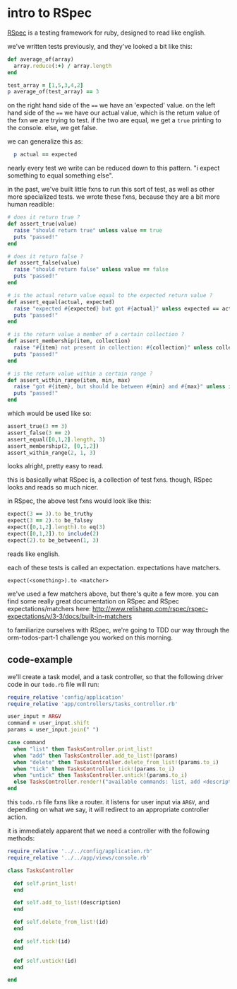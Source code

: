 # intro to RSpec

[RSpec](http://rspec.info/) is a testing framework for ruby, designed to read like english.

we've written tests previously, and they've looked a bit like this:

```ruby
def average_of(array)
  array.reduce(:+) / array.length
end

test_array = [1,5,3,4,2]
p average_of(test_array) == 3
```

on the right hand side of the ```==``` we have an 'expected' value. on the left hand side of the ```==``` we have our actual value, which is the return value of the fxn we are trying to test. if the two are equal, we get a ```true``` printing to the console. else, we get false.

we can generalize this as:
```ruby
  p actual == expected
```

nearly every test we write can be reduced down to this pattern. "i expect something to equal something else".

in the past, we've built little fxns to run this sort of test, as well as other more specialized tests. we wrote these fxns, because they are a bit more human readible:

```ruby
# does it return true ?
def assert_true(value)
  raise "should return true" unless value == true
  puts "passed!"
end

# does it return false ?
def assert_false(value)
  raise "should return false" unless value == false
  puts "passed!"
end

# is the actual return value equal to the expected return value ?
def assert_equal(actual, expected)
  raise "expected #{expected} but got #{actual}" unless expected == actual
  puts "passed!"
end

# is the return value a member of a certain collection ? 
def assert_membership(item, collection)
  raise "#{item} not present in collection: #{collection}" unless collection.include?(item)
  puts "passed!"
end

# is the return value within a certain range ?
def assert_within_range(item, min, max)
  raise "got #{item}, but should be between #{min} and #{max}" unless item.between?(min,max)
  puts "passed!"
end
```

which would be used like so:

```ruby
assert_true(3 == 3)
assert_false(3 == 2)
assert_equal([0,1,2].length, 3)
assert_membership(2, [0,1,2])
assert_within_range(2, 1, 3)
```

looks alright, pretty easy to read.

this is basically what RSpec is, a collection of test fxns. though, RSpec looks and reads so much nicer.

in RSpec, the above test fxns would look like this:

```ruby
expect(3 == 3).to be_truthy
expect(3 == 2).to be_falsey
expect([0,1,2].length).to eq(3)
expect([0,1,2]).to include(2)
expect(2).to be_between(1, 3)
```

reads like english. 

each of these tests is called an expectation. expectations have matchers.

```
expect(<something>).to <matcher>
```

we've used a few matchers above, but there's quite a few more. you can find some really great documentation on RSpec and RSpec expectations/matchers here: http://www.relishapp.com/rspec/rspec-expectations/v/3-3/docs/built-in-matchers

to familiarize ourselves with RSpec, we're going to TDD our way through the orm-todos-part-1 challenge you worked on this morning.

## code-example

we'll create a task model, and a task controller, so that the following driver code in our ```todo.rb``` file will run:

```ruby
require_relative 'config/application'
require_relative 'app/controllers/tasks_controller.rb'

user_input = ARGV
command = user_input.shift
params = user_input.join(" ")

case command
  when "list" then TasksController.print_list!
  when "add" then TasksController.add_to_list!(params)
  when "delete" then TasksController.delete_from_list!(params.to_i)
  when "tick" then TasksController.tick!(params.to_i)
  when "untick" then TasksController.untick!(params.to_i)
  else TasksController.render!("available commands: list, add <description>, delete <id>, tick <id>, untick <id>")
end
```

this ```todo.rb``` file fxns like a router. it listens for user input via ```ARGV```, and depending on what we say, it will redirect to an appropriate controller action.

it is immediately apparent that we need a controller with the following methods:

```ruby
require_relative '../../config/application.rb'
require_relative '../../app/views/console.rb'

class TasksController

  def self.print_list!
  end

  def self.add_to_list!(description)
  end

  def self.delete_from_list!(id)
  end

  def self.tick!(id)
  end

  def self.untick!(id)
  end

end

```